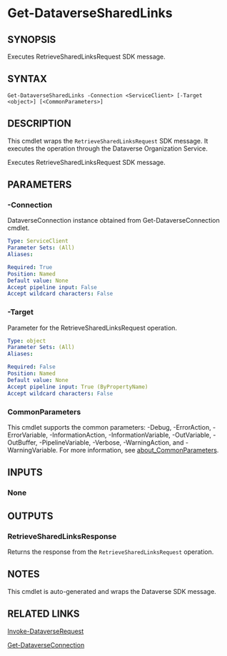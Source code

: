 # Get-DataverseSharedLinks

## SYNOPSIS
Executes RetrieveSharedLinksRequest SDK message.

## SYNTAX

```
Get-DataverseSharedLinks -Connection <ServiceClient> [-Target <object>] [<CommonParameters>]
```

## DESCRIPTION

This cmdlet wraps the `RetrieveSharedLinksRequest` SDK message. It executes the operation through the Dataverse Organization Service.

Executes RetrieveSharedLinksRequest SDK message.

## PARAMETERS

### -Connection
DataverseConnection instance obtained from Get-DataverseConnection cmdlet.

```yaml
Type: ServiceClient
Parameter Sets: (All)
Aliases:

Required: True
Position: Named
Default value: None
Accept pipeline input: False
Accept wildcard characters: False
```
### -Target
Parameter for the RetrieveSharedLinksRequest operation.

```yaml
Type: object
Parameter Sets: (All)
Aliases:

Required: False
Position: Named
Default value: None
Accept pipeline input: True (ByPropertyName)
Accept wildcard characters: False
```
### CommonParameters
This cmdlet supports the common parameters: -Debug, -ErrorAction, -ErrorVariable, -InformationAction, -InformationVariable, -OutVariable, -OutBuffer, -PipelineVariable, -Verbose, -WarningAction, and -WarningVariable. For more information, see [about_CommonParameters](http://go.microsoft.com/fwlink/?LinkID=113216).

## INPUTS

### None

## OUTPUTS

### RetrieveSharedLinksResponse

Returns the response from the `RetrieveSharedLinksRequest` operation.

## NOTES

This cmdlet is auto-generated and wraps the Dataverse SDK message.

## RELATED LINKS

[Invoke-DataverseRequest](Invoke-DataverseRequest.md)

[Get-DataverseConnection](Get-DataverseConnection.md)
